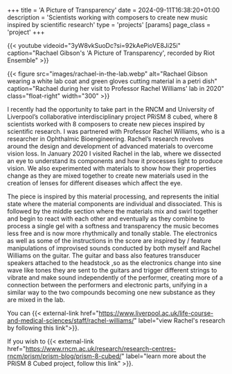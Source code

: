 +++
title = 'A Picture of Transparency'
date = 2024-09-11T16:38:20+01:00
description = 'Scientists working with composers to create new music inspired by scientific research'
type = 'projects'
[params]
    page_class = 'project'
+++

{{< youtube videoid="3yW8vkSuoDc?si=92kAePioVE8Ji25i" caption="Rachael Gibson's 'A Picture of Transparency', recorded by Riot Ensemble" >}}

{{< figure src="images/rachael-in-the-lab.webp" alt="Rachael Gibson wearing a white lab coat and green gloves cutting material in a petri dish" caption="Rachael during her visit to Professor Rachel Williams' lab in 2020" class="float-right" width="300" >}}

I recently had the opportunity to take part in the RNCM and University of Liverpool’s collaborative interdisciplinary project PRiSM 8 cubed, where 8 scientists worked with 8 composers to create new pieces inspired by scientific research. I was partnered with Professor Rachel Williams, who is a researcher in Ophthalmic Bioengineering. Rachel’s research revolves around the design and development of advanced materials to overcome vision loss. In January 2020 I visited Rachel in the lab, where we dissected an eye to understand its components and how it processes light to produce vision. We also experimented with materials to show how their properties change as they are mixed together to create new materials used in the creation of lenses for different diseases which affect the eye.

The piece is inspired by this material processing, and represents the initial state where the material components are individual and dissociated. This is followed by the middle section where the materials mix and swirl together and begin to react with each other and eventually as they combine to process a single gel with a softness and transparency the music becomes less free and is now more rhythmically and tonally stable. The electronics as well as some of the instructions in the score are inspired by / feature manipulations of improvised sounds conducted by both myself and Rachel Williams on the guitar. The guitar and bass also features transducer speakers attached to the headstock ,so as the electronics change into sine wave like tones they are sent to the guitars and trigger different strings to vibrate and make sound independently of the performer, creating more of a connection between the performers and electronic parts, unifying in a similar way to the two compounds becoming one new substance as they are mixed in the lab.

You can {{< external-link href="https://www.liverpool.ac.uk/life-course-and-medical-sciences/staff/rachel-williams/" label="view Rachel's research by following this link">}}.

If you wish to {{< external-link href="https://www.rncm.ac.uk/research/research-centres-rncm/prism/prism-blog/prism-8-cubed/" label="learn more about the PRiSM 8 Cubed project, follow this link" >}}.